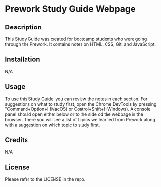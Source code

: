 # Prework Study Guide Webpage

## Description
This Study Guide was created for bootcamp students who were going through the Prework. It contains notes on HTML, CSS, Git, and JavaScript.

## Installation
N/A

## Usage

To use this Study Guide, you can review the notes in each section. For suggestions on what to study first, open the Chrome DevTools by pressing "Command+Option+I (MacOS) or Control+Shift+I (Windows). A console panel should open either below or to the side od the webpage in the browser. There you will see a list of topics we learned from Prework along with a suggestion on which topic to study first.

## Credits
N/A

## License

Please refer to the LICENSE in the repo.